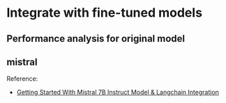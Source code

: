 # Integrate with fine-tuned models

## Performance analysis for original model

## mistral

Reference:

* [Getting Started With Mistral 7B Instruct Model & Langchain Integration](https://blog.gopenai.com/bye-bye-llama-2-mistral-7b-is-taking-over-get-started-with-mistral-7b-instruct-1504ff5f373c)
